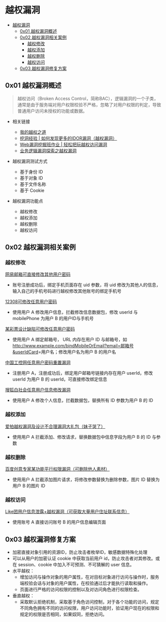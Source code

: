 # 越权漏洞

- [越权漏洞](#越权漏洞)
  - [0x01 越权漏洞概述](#0x01-越权漏洞概述)
  - [0x02 越权漏洞相关案例](#0x02-越权漏洞相关案例)
    - [越权修改](#越权修改)
    - [越权添加](#越权添加)
    - [越权删除](#越权删除)
    - [越权访问](#越权访问)
  - [0x03 越权漏洞修复方案](#0x03-越权漏洞修复方案)

## 0x01 越权漏洞概述

> 越权访问（Broken Access Control，简称BAC），逻辑漏洞的一个子类，通常是由于服务端对用户权限校验不严格，忽略了对用户权限的判定，导致普通用户访问未授权的功能或数据。

- 相关链接
  - [我的越权之道](https://wooyun.kieran.top/#!/drops/107.%E6%88%91%E7%9A%84%E8%B6%8A%E6%9D%83%E4%B9%8B%E9%81%93)
  - [挖洞经验 | 如何发现更多的IDOR漏洞（越权漏洞）](https://www.freebuf.com/vuls/223500.html)
  - [Web漏洞挖掘班作业 | 轻松把玩越权访问漏洞](https://cloud.tencent.com/developer/article/1973427)
  - [业务逻辑漏洞探索之越权漏洞](https://www.freebuf.com/sectool/188068.html)

- 越权漏洞测试方式
  - 基于身份 ID
  - 基于对象 ID
  - 基于文件名称
  - 基于 Cookie

- 越权漏洞功能点
  - 越权修改
  - 越权添加
  - 越权删除
  - 越权访问

## 0x02 越权漏洞相关案例

### 越权修改

[网易邮箱可直接修改其他用户密码](https://wy.zone.ci/bug_detail.php?wybug_id=wooyun-2012-08307)

- 账号注册成功后，绑定手机页面存在 uid 参数，将 uid 修改为其他人的信息，输入自己的手机号码进行越权修改其他账号的绑定手机号

[12308可修改任意用户密码](https://wy.zone.ci/bug_detail.php?wybug_id=wooyun-2014-081467)

- 使用用户 A 修改用户信息，拦截修改信息数据包，修改 userId 与 mobilePhone 为用户 B 的用户ID与手机号

[某彩票设计缺陷可修改任意用户密码](https://wy.zone.ci/bug_detail.php?wybug_id=wooyun-2015-092319)

- 使用用户 A 绑定邮箱号， URL 内存在用户 ID 与邮箱号，如 <http://www.example.com/bindMobileOrEmail?email=邮箱号&userIdCard>=用户名；修改用户名为用户 B 的用户名

[中国工控网任意用户密码重置漏洞](https://wy.zone.ci/bug_detail.php?wybug_id=wooyun-2014-086726)

- 注册用户 A，注册成功后，绑定用户邮箱号链接内存在用户 userId，修改 userId 为用户 B 的 userId，可直接修改绑定信息

[搜狐白社会任意用户信息修改漏洞](https://wy.zone.ci/bug_detail.php?wybug_id=wooyun-2013-036411)

- 使用用户 A 修改个人信息，拦截数据包，替换所有 ID 参数为用户 B 的 ID

### 越权添加

[爱拍越权漏洞及设计不合理漏洞大礼包（妹子哭了）](https://wy.zone.ci/bug_detail.php?wybug_id=wooyun-2013-033542)

- 使用用户 A 拦截添加、修改请求，替换数据包中信息字段为用户 B 的 ID 与参数

### 越权删除

[百度创意专家某功能平行权限漏洞（可删除他人素材）](https://wy.zone.ci/bug_detail.php?wybug_id=wooyun-2013-039358)

- 使用用户 A 拦截添加图片请求，将修改参数替换为删除参数，图片 ID 替换为用户 B 的图片 ID

### 越权访问

[Like团用户信息泄露+越权漏洞（可获取大量用户住址联系信息）](https://wy.zone.ci/bug_detail.php?wybug_id=wooyun-2013-033748)

- 使用账号 A 直接访问账号 B 的用户信息编辑页面

## 0x03 越权漏洞修复方案

- 加密直接对象引用的资源ID，防止攻击者枚举ID，敏感数据特殊化处理
- 可以从用户的加密认证 cookie 中获取当前用户 id，防止攻击者对其修改。或在 session、cookie 中加入不可预测、不可猜解的 user 信息。
- 水平越权：
  - 增加访问与操作对象的用户属性，在对目标对象进行访问与操作时，服务端校验会话与对象的用户属性，在校验通过后才能执行读取和操作。
  - 页面进行严格的访问权限的控制以及对访问角色进行权限检查。
- 垂直越权：
  - 采取默认拒绝机制，采取基于角色访问控制，对于各个功能的访问，规定不同角色拥有不同的访问权限，用户访问功能时，验证用户现在的权限和规定的权限是否相同，如果奴同，拒绝访问。
